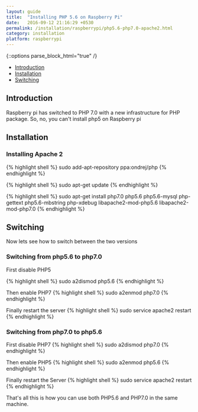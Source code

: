 ```yaml
---
layout: guide
title:  "Installing PHP 5.6 on Raspberry Pi"
date:   2016-09-12 21:16:29 +0530
permalink: /installation/raspberrypi/php5.6-php7.0-apache2.html
category: installation
platform: raspberrypi
---
```


{::options parse_block_html="true" /}

* [Introduction](#introduction)
* [Installation](#installation)
* [Switching](#switching)

<section class="wrapper">



## Introduction

Raspberry pi has switched to PHP 7.0 with a new infrastructure for PHP package. So, no, you can't install php5 on Raspberry pi


## Installation

### Installing Apache 2

{% highlight shell %}
sudo add-apt-repository ppa:ondrej/php
{% endhighlight %}

{% highlight shell %}
sudo apt-get update
{% endhighlight %}

{% highlight shell %}
sudo apt-get install php7.0 php5.6 php5.6-mysql php-gettext php5.6-mbstring php-xdebug libapache2-mod-php5.6 libapache2-mod-php7.0
{% endhighlight %}

## Switching

Now lets see how to switch between the two versions

### Switching from php5.6 to php7.0

First disable PHP5

{% highlight shell %}
sudo a2dismod php5.6
{% endhighlight %}

Then enable PHP7
{% highlight shell %}
sudo a2enmod php7.0
{% endhighlight %}

Finally restart the server
{% highlight shell %}
sudo service apache2 restart
{% endhighlight %}



### Switching from php7.0 to php5.6

First disable PHP7
{% highlight shell %}
sudo a2dismod php7.0
{% endhighlight %}

Then enable PHP5
{% highlight shell %}
sudo a2enmod php5.6
{% endhighlight %}

Finally restart the Server
{% highlight shell %}
sudo service apache2 restart
{% endhighlight %}

That's all this is how you can use both PHP5.6 and PHP7.0 in the same machine.

</section>
